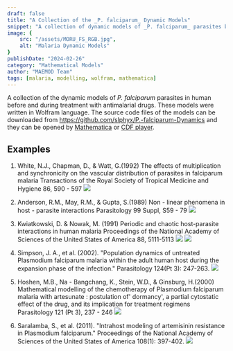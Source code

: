 ```yaml
---
draft: false
title: "A Collection of the _P. falciparum_ Dynamic Models"
snippet: "A collection of dynamic models of _P. falciparum_ parasites before and during treatment with antimalarial drugs, written in Wolfram language."
image: {
    src: "/assets/MORU_FS_RGB.jpg",
    alt: "Malaria Dynamic Models"
}
publishDate: "2024-02-26"
category: "Mathematical Models"
author: "MAEMOD Team"
tags: [malaria, modelling, wolfram, mathematica]
---
```


A collection of the dynamic models of _P. falciparum_ parasites in human before and during treatment with antimalarial drugs. These models were written in Wolfram language. The source code files of the models can be downloaded from <https://github.com/slphyx/P.-falciparum-Dynamics> and they can be opened by [Mathematica](http://www.wolfram.com/mathematica) or [CDF player](http://www.wolfram.com/cdf-player/).

## Examples

1. White, N.J., Chapman, D., & Watt, G.(1992) The effects of multiplication and synchronicity on the vascular distribution of parasites in falciparum malaria Transactions of the Royal Society of Tropical Medicine and Hygiene 86, 590 - 597 
![](http://www.sakngoi.com/wp-content/uploads/2017/03/NJW-data.gif)

2. Anderson, R.M., May, R.M., & Gupta, S.(1989) Non - linear phenomena in host - parasite interactions Parasitology 99 Suppl, S59 - 79 
![](http://www.sakngoi.com/wp-content/uploads/amg.gif)

3. Kwiatkowski, D. & Nowak, M. (1991) Periodic and chaotic host-parasite interactions in human malaria Proceedings of the National Academy of Sciences of the United States of America 88, 5111-5113 
![](http://www.sakngoi.com/wp-content/uploads/KDNM.gif)
![](http://www.sakngoi.com/wp-content/uploads/KDNM2.gif)

4. Simpson, J. A., et al. (2002). "Population dynamics of untreated Plasmodium falciparum malaria within the adult human host during the expansion phase of the infection." Parasitology 124(Pt 3): 247-263.
![](http://www.sakngoi.com/wp-content/uploads/julie.gif)

5. Hoshen, M.B., Na - Bangchang, K., Stein, W.D., & Ginsburg, H.(2000) Mathematical modelling of the chemotherapy of Plasmodium falciparum malaria with artesunate : postulation of' dormancy', a partial cytostatic effect of the drug, and its implication for treatment regimens Parasitology 121 (Pt 3), 237 - 246 
![](http://www.sakngoi.com/wp-content/uploads/hoshen.gif)

6. Saralamba, S., et al. (2011). "Intrahost modeling of artemisinin resistance in Plasmodium falciparum." Proceedings of the National Academy of Sciences of the United States of America 108(1): 397-402.
![](http://www.sakngoi.com/wp-content/uploads/saralamba.gif)
